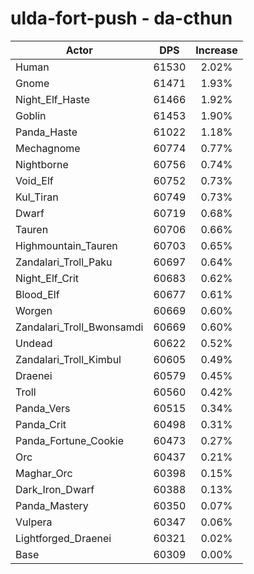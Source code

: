 # ulda-fort-push - da-cthun
| Actor | DPS | Increase |
|---|:---:|:---:|
|Human|61530|2.02%|
|Gnome|61471|1.93%|
|Night_Elf_Haste|61466|1.92%|
|Goblin|61453|1.90%|
|Panda_Haste|61022|1.18%|
|Mechagnome|60774|0.77%|
|Nightborne|60756|0.74%|
|Void_Elf|60752|0.73%|
|Kul_Tiran|60749|0.73%|
|Dwarf|60719|0.68%|
|Tauren|60706|0.66%|
|Highmountain_Tauren|60703|0.65%|
|Zandalari_Troll_Paku|60697|0.64%|
|Night_Elf_Crit|60683|0.62%|
|Blood_Elf|60677|0.61%|
|Worgen|60669|0.60%|
|Zandalari_Troll_Bwonsamdi|60669|0.60%|
|Undead|60622|0.52%|
|Zandalari_Troll_Kimbul|60605|0.49%|
|Draenei|60579|0.45%|
|Troll|60560|0.42%|
|Panda_Vers|60515|0.34%|
|Panda_Crit|60498|0.31%|
|Panda_Fortune_Cookie|60473|0.27%|
|Orc|60437|0.21%|
|Maghar_Orc|60398|0.15%|
|Dark_Iron_Dwarf|60388|0.13%|
|Panda_Mastery|60350|0.07%|
|Vulpera|60347|0.06%|
|Lightforged_Draenei|60321|0.02%|
|Base|60309|0.00%|
